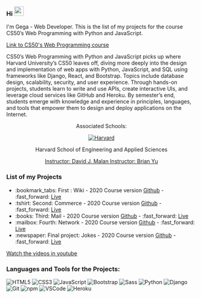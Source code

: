### Hi <img src="https://media.giphy.com/media/hvRJCLFzcasrR4ia7z/giphy.gif" width="25px"> 

I'm Gega - Web Developer. This is the list of my projects for the course CS50’s Web Programming with Python and JavaScript.

<a href="https://docs.github.com/en/github/writing-on-github/basic-writing-and-formatting-syntax">
  Link to CS50's Web Programming course 
</a>

CS50’s Web Programming with Python and JavaScript picks up where Harvard University’s CS50 leaves off, diving more deeply into the design and implementation of web apps with Python, JavaScript, and SQL using frameworks like Django, React, and Bootstrap. Topics include database design, scalability, security, and user experience. Through hands-on projects, students learn to write and use APIs, create interactive UIs, and leverage cloud services like GitHub and Heroku. By semester’s end, students emerge with knowledge and experience in principles, languages, and tools that empower them to design and deploy applications on the Internet.


<div align="center">
  <p>Associated Schools:</p>
  <a href="#">
    <img alt="Harvard" src="https://online-learning.harvard.edu/sites/default/files/shields/harvard-engineering.png" />
  </a>
  <p>Harvard School of Engineering and Applied Sciences</p>
  <a href="https://www.edx.org/bio/david-j-malan">Instructor: David J. Malan </a>
  <a href="https://www.edx.org/es/bio/brian-yu">Instructor: Brian Yu </a>
</div>

### List of my Projects
<ul>
  <li>:bookmark_tabs: First : Wiki - 2020 Course version <a href="https://github.com/Puentnuar/wiki-python">Github</a> - :fast_forward: <a href="https://github.com/Puentnuar/wiki">Live</a></li>
   <li>:tshirt: Second: Commerce - 2020 Course version <a href="https://github.com/Puentnuar/commerce-python">Github</a> - :fast_forward: <a href="https://github.com/Puentnuar/commerce">Live</a></li>
  <li>:books: Third: Mail - 2020 Course version <a href="https://github.com/Puentnuar/mail-python">Github</a> - :fast_forward: <a href="https://github.com/Puentnuar/mail">Live</a></li>
   <li>:mailbox: Fourth: Network - 2020 Course version <a href="https://github.com/Puentnuar/network-python">Github</a> - :fast_forward: <a href="https://github.com/Puentnuar/network">Live</a></li>
   <li>:newspaper: Final project: Jokes - 2020 Course version <a href="https://github.com/Puentnuar/joke-python">Github</a> - :fast_forward: <a href="https://github.com/Puentnuar/joke">Live</a></li>
</ul>


<a href="https://www.youtube.com/channel/UCRVI8WknFhY_oek9TINCDtw">Watch the videos in youtube</a>

### Languages and Tools for the Projects: 

  ![HTML5](https://img.shields.io/badge/-HTML5-E34F26?style=flat-square&logo=html5&logoColor=white)
  ![CSS3](https://img.shields.io/badge/-CSS3-549FDE?style=flat-square&logo=css3&logoColor=white)
  ![JavaScript](https://img.shields.io/badge/-JavaScript-F7B93E?style=flat-square&logo=javascript&logoColor=fff)
  ![Bootstrap](https://img.shields.io/badge/-Bootstrap-purple?style=flat-square&logo=bootstrap&logoColor=white)
  ![Sass](https://img.shields.io/badge/-Sass-f043ca?style=flat-square&logo=sass&logoColor=white)
  ![Python](https://img.shields.io/badge/-Python-blue?style=flat-square&logo=python&logoColor=white)
  ![Django](https://img.shields.io/badge/-Django-2c852f?style=flat-square&logo=django&logoColor=white)
  ![Git](https://img.shields.io/badge/-Git-F05032?style=flat-square&logo=git&logoColor=white)
  ![npm](https://img.shields.io/badge/-NPM-CB3837?style=flat-square&logo=npm&logoColor=white)
  ![VSCode](https://img.shields.io/badge/-VSCode-0085D1?style=flat-square&logo=visual-studio-code&logoColor=white)
  ![Heroku](https://img.shields.io/badge/-Heroku-430098?style=flat-square&logo=heroku&logoColor=white)
 
